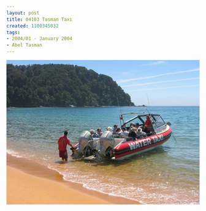 ```yaml
---
layout: post
title: 04103 Tasman Taxi
created: 1100345032
tags:
- 2004/01 - January 2004
- Abel Tasman
---
```


<img src="/image/images/04103_tasman_taxi-1460.jpg"/>


